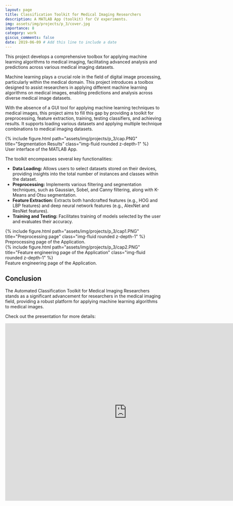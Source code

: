 ```yaml
---
layout: page
title: Classification Toolkit for Medical Imaging Researchers
description: A MATLAB App (toolkit) for CV experiments.
img: assets/img/projects/p_3/cover.jpg
importance: 8
category: work
giscus_comments: false
date: 2019-06-09 # Add this line to include a date
---
```


This project develops a comprehensive toolbox for applying machine learning algorithms to medical imaging, facilitating advanced analysis and predictions across various medical imaging datasets.

Machine learning plays a crucial role in the field of digital image processing, particularly within the medical domain. This project introduces a toolbox designed to assist researchers in applying different machine learning algorithms on medical images, enabling predictions and analysis across diverse medical image datasets.

With the absence of a GUI tool for applying machine learning techniques to medical images, this project aims to fill this gap by providing a toolkit for preprocessing, feature extraction, training, testing classifiers, and achieving results. It supports loading various datasets and applying multiple technique combinations to medical imaging datasets.

<div class="row">
    <div class="col-sm mt-3 mt-md-0">
        {% include figure.html path="assets/img/projects/p_3/cap.PNG" title="Segmentation Results" class="img-fluid rounded z-depth-1" %}
    </div>
</div>
<div class="caption">
    User interface of the MATLAB App.
</div>

The toolkit encompasses several key functionalities:

- **Data Loading:** Allows users to select datasets stored on their devices, providing insights into the total number of instances and classes within the dataset.
- **Preprocessing:** Implements various filtering and segmentation techniques, such as Gaussian, Sobel, and Canny filtering, along with K-Means and Otsu segmentation.
- **Feature Extraction:** Extracts both handcrafted features (e.g., HOG and LBP features) and deep neural network features (e.g., AlexNet and ResNet features).
- **Training and Testing:** Facilitates training of models selected by the user and evaluates their accuracy.


<div class="row">
    <div class="col-sm mt-3 mt-md-0">
        {% include figure.html path="assets/img/projects/p_3/cap1.PNG" title="Preprocessing page" class="img-fluid rounded z-depth-1" %}
    </div>
</div>
<div class="caption">
    Preprocessing page of the Application.
</div>

<div class="row">
    <div class="col-sm mt-3 mt-md-0">
        {% include figure.html path="assets/img/projects/p_3/cap2.PNG" title="Feature engineering page of the Application" class="img-fluid rounded z-depth-1" %}
    </div>
</div>
<div class="caption">
    Feature engineering page of the Application.
</div>


## Conclusion

The Automated Classification Toolkit for Medical Imaging Researchers stands as a significant advancement for researchers in the medical imaging field, providing a robust platform for applying machine learning algorithms to medical images.


Check out the presentation for more details:
<iframe src="https://docs.google.com/presentation/d/1M-ofhUlYhhQ_HYaiG1UGCCggnWq55ZD8/edit?usp=sharing&ouid=114836757344491497331&rtpof=true&sd=true" frameborder="0" width="780" height="569" allowfullscreen="true" mozallowfullscreen="true" webkitallowfullscreen="true"></iframe>
